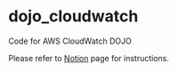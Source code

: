 # dojo_cloudwatch
Code for AWS CloudWatch DOJO

Please refer to [Notion](https://www.notion.so/m33/Dojo-How-to-use-AWS-CloudWatch-b279caa4c3da4c748e6e83c947fcff6b#ab46620dafc54507bbf0687458867d7d)
page for instructions.
